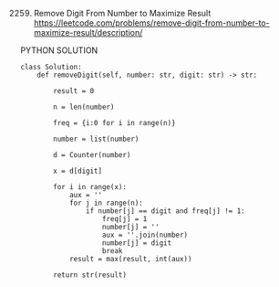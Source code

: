2259. Remove Digit From Number to Maximize Result
https://leetcode.com/problems/remove-digit-from-number-to-maximize-result/description/

PYTHON SOLUTION
```
class Solution:
    def removeDigit(self, number: str, digit: str) -> str:
        
        result = 0

        n = len(number)

        freq = {i:0 for i in range(n)}

        number = list(number)

        d = Counter(number)

        x = d[digit]

        for i in range(x):
            aux = ''
            for j in range(n):
                if number[j] == digit and freq[j] != 1:
                    freq[j] = 1
                    number[j] = ''
                    aux = ''.join(number)
                    number[j] = digit
                    break
            result = max(result, int(aux)) 

        return str(result)
```
